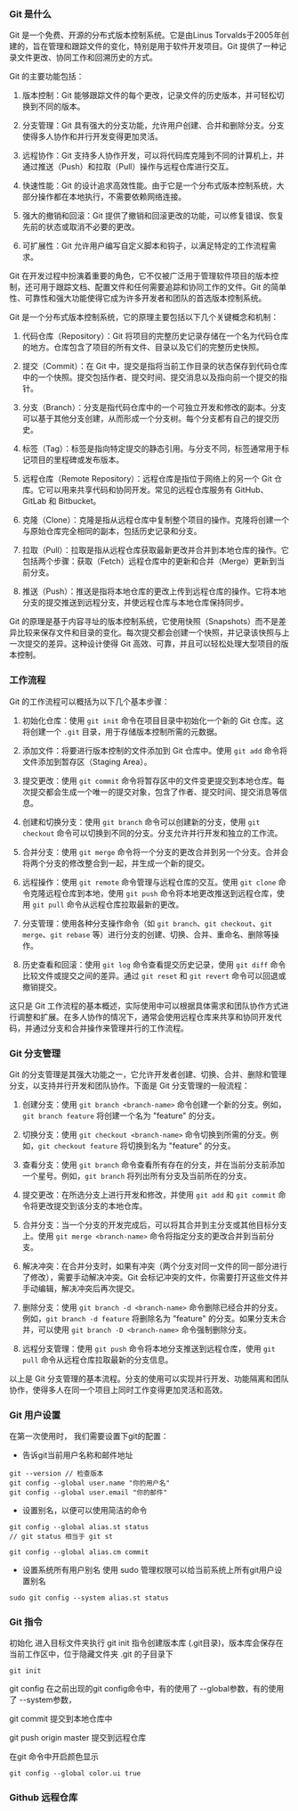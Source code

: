 ### Git 是什么
Git 是一个免费、开源的分布式版本控制系统。它是由Linus Torvalds于2005年创建的，旨在管理和跟踪文件的变化，特别是用于软件开发项目。Git 提供了一种记录文件更改、协同工作和回溯历史的方式。

Git 的主要功能包括：

1. 版本控制：Git 能够跟踪文件的每个更改，记录文件的历史版本，并可轻松切换到不同的版本。

2. 分支管理：Git 具有强大的分支功能，允许用户创建、合并和删除分支。分支使得多人协作和并行开发变得更加灵活。

3. 远程协作：Git 支持多人协作开发，可以将代码库克隆到不同的计算机上，并通过推送（Push）和拉取（Pull）操作与远程仓库进行交互。

4. 快速性能：Git 的设计追求高效性能。由于它是一个分布式版本控制系统，大部分操作都在本地执行，不需要依赖网络连接。

5. 强大的撤销和回滚：Git 提供了撤销和回滚更改的功能，可以修复错误、恢复先前的状态或取消不必要的更改。

6. 可扩展性：Git 允许用户编写自定义脚本和钩子，以满足特定的工作流程需求。

Git 在开发过程中扮演着重要的角色，它不仅被广泛用于管理软件项目的版本控制，还可用于跟踪文档、配置文件和任何需要追踪和协同工作的文件。Git 的简单性、可靠性和强大功能使得它成为许多开发者和团队的首选版本控制系统。




Git 是一个分布式版本控制系统，它的原理主要包括以下几个关键概念和机制：

1. 代码仓库（Repository）：Git 将项目的完整历史记录存储在一个名为代码仓库的地方。仓库包含了项目的所有文件、目录以及它们的完整历史快照。

2. 提交（Commit）：在 Git 中，提交是指将当前工作目录的状态保存到代码仓库中的一个快照。提交包括作者、提交时间、提交消息以及指向前一个提交的指针。

3. 分支（Branch）：分支是指代码仓库中的一个可独立开发和修改的副本。分支可以基于其他分支创建，从而形成一个分支树。每个分支都有自己的提交历史。

4. 标签（Tag）：标签是指向特定提交的静态引用。与分支不同，标签通常用于标记项目的里程碑或发布版本。

5. 远程仓库（Remote Repository）：远程仓库是指位于网络上的另一个 Git 仓库。它可以用来共享代码和协同开发。常见的远程仓库服务有 GitHub、GitLab 和 Bitbucket。

6. 克隆（Clone）：克隆是指从远程仓库中复制整个项目的操作。克隆将创建一个与原始仓库完全相同的副本，包括历史记录和分支。

7. 拉取（Pull）：拉取是指从远程仓库获取最新更改并合并到本地仓库的操作。它包括两个步骤：获取（Fetch）远程仓库中的更新和合并（Merge）更新到当前分支。

8. 推送（Push）：推送是指将本地仓库的更改上传到远程仓库的操作。它将本地分支的提交推送到远程分支，并使远程仓库与本地仓库保持同步。

Git 的原理是基于内容寻址的版本控制系统，它使用快照（Snapshots）而不是差异比较来保存文件和目录的变化。每次提交都会创建一个快照，并记录该快照与上一次提交的差异。这种设计使得 Git 高效、可靠，并且可以轻松处理大型项目的版本控制。


### 工作流程
Git 的工作流程可以概括为以下几个基本步骤：

1. 初始化仓库：使用 `git init` 命令在项目目录中初始化一个新的 Git 仓库。这将创建一个 `.git` 目录，用于存储版本控制所需的元数据。

2. 添加文件：将要进行版本控制的文件添加到 Git 仓库中。使用 `git add` 命令将文件添加到暂存区（Staging Area）。

3. 提交更改：使用 `git commit` 命令将暂存区中的文件变更提交到本地仓库。每次提交都会生成一个唯一的提交对象，包含了作者、提交时间、提交消息等信息。

4. 创建和切换分支：使用 `git branch` 命令可以创建新的分支，使用 `git checkout` 命令可以切换到不同的分支。分支允许并行开发和独立的工作流。

5. 合并分支：使用 `git merge` 命令将一个分支的更改合并到另一个分支。合并会将两个分支的修改整合到一起，并生成一个新的提交。

6. 远程操作：使用 `git remote` 命令管理与远程仓库的交互。使用 `git clone` 命令克隆远程仓库到本地，使用 `git push` 命令将本地更改推送到远程仓库，使用 `git pull` 命令从远程仓库拉取最新的更改。

7. 分支管理：使用各种分支操作命令（如 `git branch`、`git checkout`、`git merge`、`git rebase` 等）进行分支的创建、切换、合并、重命名、删除等操作。

8. 历史查看和回滚：使用 `git log` 命令查看提交历史记录，使用 `git diff` 命令比较文件或提交之间的差异。通过 `git reset` 和 `git revert` 命令可以回退或撤销提交。

这只是 Git 工作流程的基本概述，实际使用中可以根据具体需求和团队协作方式进行调整和扩展。在多人协作的情况下，通常会使用远程仓库来共享和协同开发代码，并通过分支和合并操作来管理并行的工作流程。


### Git 分支管理
Git 的分支管理是其强大功能之一，它允许开发者创建、切换、合并、删除和管理分支，以支持并行开发和团队协作。下面是 Git 分支管理的一般流程：

1. 创建分支：使用 `git branch <branch-name>` 命令创建一个新的分支。例如，`git branch feature` 将创建一个名为 "feature" 的分支。

2. 切换分支：使用 `git checkout <branch-name>` 命令切换到所需的分支。例如，`git checkout feature` 将切换到名为 "feature" 的分支。

3. 查看分支：使用 `git branch` 命令查看所有存在的分支，并在当前分支前添加一个星号。例如，`git branch` 将列出所有分支及当前所在的分支。

4. 提交更改：在所选分支上进行开发和修改，并使用 `git add` 和 `git commit` 命令将更改提交到该分支的本地仓库。

5. 合并分支：当一个分支的开发完成后，可以将其合并到主分支或其他目标分支上。使用 `git merge <branch-name>` 命令将指定分支的更改合并到当前分支。

6. 解决冲突：在合并分支时，如果有冲突（两个分支对同一文件的同一部分进行了修改），需要手动解决冲突。Git 会标记冲突的文件，你需要打开这些文件并手动编辑，解决冲突后再次提交。

7. 删除分支：使用 `git branch -d <branch-name>` 命令删除已经合并的分支。例如，`git branch -d feature` 将删除名为 "feature" 的分支。如果分支未合并，可以使用 `git branch -D <branch-name>` 命令强制删除分支。

8. 远程分支管理：使用 `git push` 命令将本地分支推送到远程仓库，使用 `git pull` 命令从远程仓库拉取最新的分支信息。

以上是 Git 分支管理的基本流程。分支的使用可以实现并行开发、功能隔离和团队协作，使得多人在同一个项目上同时工作变得更加灵活和高效。



### Git 用户设置
在第一次使用时， 我们需要设置下git的配置：
- 告诉git当前用户名称和邮件地址

```git
git --version // 检查版本
git config --global user.name "你的用户名"
git config --global user.email "你的邮件"
```

- 设置别名，以便可以使用简洁的命令
```git
git config --global alias.st status 
// git status 相当于 git st

git config --global alias.cm commit
```

- 设置系统所有用户别名
使用 sudo 管理权限可以给当前系统上所有git用户设置别名
```git
sudo git config --system alias.st status
```


### Git 指令
初始化
进入目标文件夹执行 git init 指令创建版本库 (.git目录)，版本库会保存在当前工作区中，位于隐藏文件夹 .git 的子目录下
```git
git init
```

git config
在之前出现的git config命令中，有的使用了 --global参数，有的使用了 --system参数，




git commit
提交到本地仓库中


git push origin  master
提交到远程仓库







在git 命令中开启颜色显示 
```git
git config --global color.ui true
```























### Github 远程仓库

 
